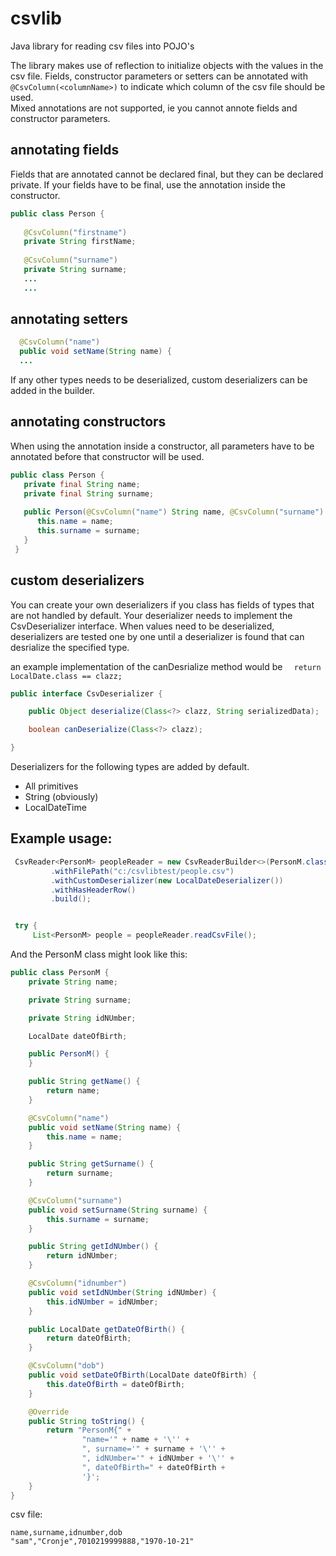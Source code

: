 # csvlib
Java library for reading csv files into POJO's

The library makes use of reflection to initialize objects with the values in the csv file.  Fields, constructor parameters or setters can 
be annotated with `@CsvColumn(<columnName>)` to indicate which column of the csv file should be used.  
Mixed annotations are not supported, ie you cannot annote fields and constructor parameters.

## annotating fields
Fields that are annotated cannot be declared final, but they can be declared private.  If your fields have to be final, 
use the annotation inside the constructor.

```java
public class Person {
   
   @CsvColumn("firstname")
   private String firstName;
   
   @CsvColumn("surname")
   private String surname;
   ...
   ...
```

## annotating setters

```java
  @CsvColumn("name")
  public void setName(String name) {
  ...
```
If any other types needs to be deserialized, custom deserializers can be added in the builder.

## annotating constructors
When using the annotation inside a constructor, all parameters have to be annotated before that constructor will be used.

```java
public class Person {
   private final String name;
   private final String surname;
   
   public Person(@CsvColumn("name") String name, @CsvColumn("surname") String surname) {
      this.name = name;
      this.surname = surname;
   }
 }
 ```

## custom deserializers
You can create your own deserializers if you class has fields of types that are not handled by default.  Your deserializer needs to implement the CsvDeserializer interface.
When values need to be deserialized, deserializers are tested one by one until a deserializer is found that can desrialize the specified type.

an example implementation of the canDesrialize method would be `   return LocalDate.class == clazz; `

```java
public interface CsvDeserializer {

    public Object deserialize(Class<?> clazz, String serializedData);

    boolean canDeserialize(Class<?> clazz);

}
```

Deserializers for the following types are added by default.
* All primitives  
* String (obviously)
* LocalDateTime



## Example usage:
```java
 CsvReader<PersonM> peopleReader = new CsvReaderBuilder<>(PersonM.class)
         .withFilePath("c:/csvlibtest/people.csv")
         .withCustomDeserializer(new LocalDateDeserializer())
         .withHasHeaderRow()
         .build();


 try {
     List<PersonM> people = peopleReader.readCsvFile();
```
And the PersonM class might look like this:

```java
public class PersonM {
    private String name;

    private String surname;

    private String idNUmber;

    LocalDate dateOfBirth;

    public PersonM() {
    }

    public String getName() {
        return name;
    }

    @CsvColumn("name")
    public void setName(String name) {
        this.name = name;
    }

    public String getSurname() {
        return surname;
    }

    @CsvColumn("surname")
    public void setSurname(String surname) {
        this.surname = surname;
    }

    public String getIdNUmber() {
        return idNUmber;
    }

    @CsvColumn("idnumber")
    public void setIdNUmber(String idNUmber) {
        this.idNUmber = idNUmber;
    }

    public LocalDate getDateOfBirth() {
        return dateOfBirth;
    }

    @CsvColumn("dob")
    public void setDateOfBirth(LocalDate dateOfBirth) {
        this.dateOfBirth = dateOfBirth;
    }

    @Override
    public String toString() {
        return "PersonM{" +
                "name='" + name + '\'' +
                ", surname='" + surname + '\'' +
                ", idNUmber='" + idNUmber + '\'' +
                ", dateOfBirth=" + dateOfBirth +
                '}';
    }
}
```

csv file:
```
name,surname,idnumber,dob
"sam","Cronje",7010219999888,"1970-10-21"
```
